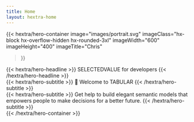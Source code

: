 ```yaml
---
title: Home
layout: hextra-home
---
```


{{< hextra/hero-container
  image="images/portrait.svg"
  imageClass="hx-block hx-overflow-hidden hx-rounded-3xl"
  imageWidth="600" imageHeight="400"
  imageTitle="Chris"
>}}
<div class="hx-mt-12 hx-mb-6">
{{< hextra/hero-headline >}}
  SELECTEDVALUE 
  for developers
{{< /hextra/hero-headline >}}
</div>

<div class="hx-mt-6 hx-mb-6">
{{< hextra/hero-subtitle >}}
  👋 Welcome to TABULAR
{{< /hextra/hero-subtitle >}}
</div>

<div class="hx-mt-6 hx-mb-6">
{{< hextra/hero-subtitle >}}
  Get help to build elegant semantic models that empowers people to 
  make decisions for a better future.
{{< /hextra/hero-subtitle >}}
</div>
{{< /hextra/hero-container >}}
